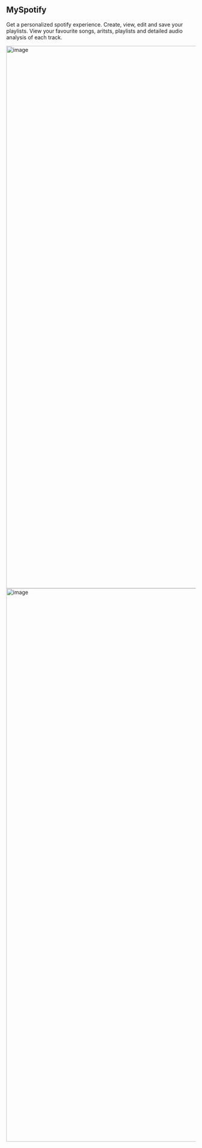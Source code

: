 ## MySpotify

Get a personalized spotify experience. Create, view, edit and save your playlists. View your favourite songs, aritsts, playlists and detailed audio analysis of each track.

<img width="1438" alt="image" src="https://github.com/ryannhu/mySpotify/assets/92134792/71d40933-6ba2-4c64-b022-134857e4c15c">


<img width="1467" alt="image" src="https://github.com/ryannhu/mySpotify/assets/92134792/546e6555-9ef3-4a80-be5b-6dcbf58a7a6f">
